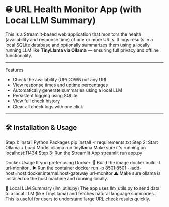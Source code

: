 # 🌐 URL Health Monitor App (with Local LLM Summary)

This is a Streamlit-based web application that monitors the health (availability and response time) of one or more URLs. It logs results in a local SQLite database and optionally summarizes them using a locally running LLM like **TinyLlama via Ollama** — ensuring full privacy and offline functionality.

---

Features

-  Check the availability (UP/DOWN) of any URL
-  View response times and uptime percentages
-  Automatically generate summaries using a local LLM
-  Persistent logging using SQLite
-  View full check history
-  Clear all check logs with one click

---
## 🛠️ Installation & Usage

Step 1: Install Python Packages
pip install -r requirements.txt
Step 2: Start Ollama + Load Model
ollama run tinyllama
Make sure it's running on localhost:11434
Step 3: Run the Streamlit App
streamlit run app.py

Docker Usage 
If you prefer using Docker:
🧱 Build the image
docker build -t url-monitor .
▶️ Run the container
docker run -p 8501:8501 --add-host=host.docker.internal:host-gateway url-monitor
⚠️ Make sure ollama is installed on the host machine and running locally.

🧠 Local LLM Summary (llm_utils.py)
The app uses llm_utils.py to send data to a local LLM (like TinyLlama) and fetches natural language summaries. This is useful for users to understand large URL check results quickly.
